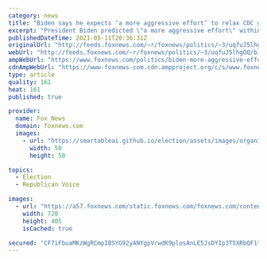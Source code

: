 ```yaml
---
category: news
title: "Biden says he expects ‘a more aggressive effort’ to relax CDC guidance for fully vaccinated people"
excerpt: "President Biden predicted \"a more aggressive effort\" within his administration to increase the \"desire\" to get vaccinated by relaxing the Centers for Disease Control and Prevention's guidance on what fully vaccinated people can do safely. "
publishedDateTime: 2021-05-11T20:36:31Z
originalUrl: "http://feeds.foxnews.com/~r/foxnews/politics/~3/uqfuJ5lhgOQ/biden-more-aggressive-effort-relax-cdc-guidance-fully-vaccinated"
webUrl: "http://feeds.foxnews.com/~r/foxnews/politics/~3/uqfuJ5lhgOQ/biden-more-aggressive-effort-relax-cdc-guidance-fully-vaccinated"
ampWebUrl: "https://www.foxnews.com/politics/biden-more-aggressive-effort-relax-cdc-guidance-fully-vaccinated.amp"
cdnAmpWebUrl: "https://www-foxnews-com.cdn.ampproject.org/c/s/www.foxnews.com/politics/biden-more-aggressive-effort-relax-cdc-guidance-fully-vaccinated.amp"
type: article
quality: 161
heat: 161
published: true

provider:
  name: Fox News
  domain: foxnews.com
  images:
    - url: "https://smartableai.github.io/election/assets/images/organizations/foxnews.com-50x50.jpg"
      width: 50
      height: 50

topics:
  - Election
  - Republican Voice

images:
  - url: "https://a57.foxnews.com/static.foxnews.com/foxnews.com/content/uploads/2021/04/720/405/GettyImages-1312682563.jpg?ve=1&tl=1"
    width: 720
    height: 405
    isCached: true

secured: "CF7iFbuaMKzWgRCmpIBSYG92yANYgpVrwdK9plosAnLE5JsDYIp3T5XRbQF1tvh6kCC0M3lJ1arXXKxJ6eqvJ3O5jg8EjI03UiYxF+iMXSljJbUqKOrqw1GhrjepRjMM+7lvLqrwHIUppHKEYqpBU+3oLT4/Up3P5quHkm6T5DrKfT16cpDnX7liPvxYkboGvXjHaAnTCM99CpnFU2yD3ZC+Fakm0ICAKSdrPLjwziXP8m+EIlcOuGES5WHII0kN+fnoTUgAlZ5clHxiw/PRM3RCnqHSeXTvlMWUETC8HBXRfFoDwlscmh2eTbr52qDKPTVdQZY5/A9xvTMioBI3gVjjyNsp/rYZiWQeXryxdXU=;HNbW2CwYx4ZeqcW6OrfpuQ=="
---
```


